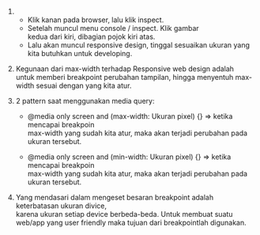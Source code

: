 1. - Klik kanan pada browser, lalu klik inspect.
   - Setelah muncul menu console / inspect. Klik gambar  
     kedua dari kiri, dibagian pojok kiri atas.
   - Lalu akan muncul responsive design, tinggal 
     sesuaikan ukuran yang kita butuhkan untuk developing.

2. Kegunaan dari max-width terhadap Responsive web 
   design adalah untuk memberi breakpoint perubahan tampilan, hingga menyentuh max-width sesuai dengan yang kita atur.

3. 2 pattern saat menggunakan media query:
      - @media only screen and (max-width: Ukuran pixel) {} => ketika mencapai breakpoin  
        max-width yang sudah kita atur, maka akan terjadi perubahan pada ukuran tersebut.

      - @media only screen and (min-width: Ukuran pixel) {} => ketika mencapai breakpoin  
        max-width yang sudah kita atur, maka akan terjadi perubahan pada ukuran tersebut.

4. Yang mendasari dalam mengeset besaran breakpoint adalah keterbatasan ukuran divice,  
   karena ukuran setiap device berbeda-beda. Untuk membuat suatu web/app yang user friendly maka tujuan dari breakpointlah digunakan.
   